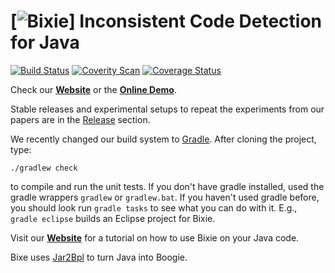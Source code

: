 [![Bixie](https://raw.githubusercontent.com/martinschaef/bixie/gh-pages/img/bixie_small.png)] Inconsistent Code Detection for Java
=====
[![Build Status](https://travis-ci.org/martinschaef/bixie.png)](https://travis-ci.org/martinschaef/bixie)
[![Coverity Scan](https://scan.coverity.com/projects/5463/badge.svg)](https://scan.coverity.com/projects/5463)
[![Coverage Status](https://coveralls.io/repos/martinschaef/bixie/badge.svg?branch=master)](https://coveralls.io/r/martinschaef/bixie?branch=master) 


Check our **[Website](http://martinschaef.github.io/bixie/)** or the **[Online Demo](http://csl.sri.com/projects/bixie/)**.

Stable releases and experimental setups to repeat the experiments from our papers are in the [Release](https://github.com/martinschaef/bixie/releases) section. 

We recently changed our build system to [Gradle](https://gradle.org/).  After cloning the project, type:

    ./gradlew check

to compile and run the unit tests. If you don't have gradle installed, used the gradle wrappers `gradlew` or `gradlew.bat`. If you haven't used gradle before, you should look run `gradle tasks` to see what you can do with it. E.g., `gradle eclipse` builds an Eclipse project for Bixie.

Visit our **[Website](http://martinschaef.github.io/bixie/)** for a tutorial on how to use Bixie on your Java code.

Bixe uses [Jar2Bpl](https://github.com/martinschaef/jar2bpl) to turn Java into Boogie.
